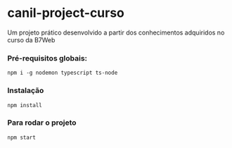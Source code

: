 # canil-project-curso
Um projeto prático desenvolvido a partir dos conhecimentos adquiridos no curso da B7Web

### Pré-requisitos globais:
`npm i -g nodemon typescript ts-node`

### Instalação
`npm install`

### Para rodar o projeto
`npm start`